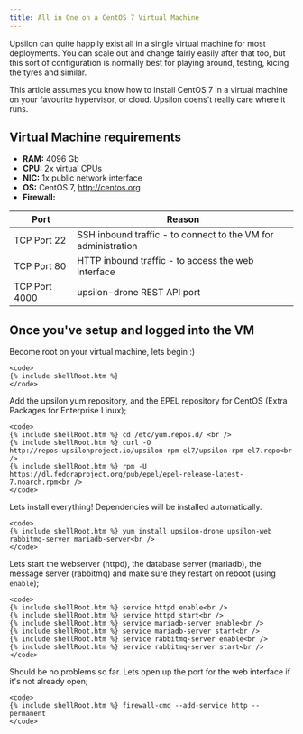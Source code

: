 ```yaml
---
title: All in One on a CentOS 7 Virtual Machine
---
```


Upsilon can quite happily exist all in a single virtual machine for most
deployments. You can scale out and change fairly easily after that too, but
this sort of configuration is normally best for playing around, testing, kicing
the tyres and similar. 

This article assumes you know how to install CentOS 7 in a virtual machine on
your favourite hypervisor, or cloud. Upsilon doens't really care where it runs.

## Virtual Machine requirements

* **RAM:** 4096 Gb   
* **CPU:** 2x virtual CPUs
* **NIC:** 1x public network interface 
* **OS:** CentOS 7, http://centos.org 
* **Firewall:** 

| Port | Reason |
| ---- | ------ |
| TCP Port 22 | SSH inbound traffic - to connect to the VM for administration |
| TCP Port 80 | HTTP inbound traffic - to access the web interface |
| TCP Port 4000 | upsilon-drone REST API port |

## Once you've setup and logged into the VM

<div>
Become root on your virtual machine, lets begin :) 

	<code>
	{% include shellRoot.htm %} 
	</code>

Add the upsilon yum repository, and the EPEL repository for CentOS (Extra
Packages for Enterprise Linux); 

	<code>
	{% include shellRoot.htm %} cd /etc/yum.repos.d/ <br />
	{% include shellRoot.htm %} curl -O http://repos.upsilonproject.io/upsilon-rpm-el7/upsilon-rpm-el7.repo<br />
	{% include shellRoot.htm %} rpm -U https://dl.fedoraproject.org/pub/epel/epel-release-latest-7.noarch.rpm<br />
	</code>

Lets install everything! Dependencies will be installed automatically. 

	<code>
	{% include shellRoot.htm %} yum install upsilon-drone upsilon-web rabbitmq-server mariadb-server<br />
	</code>

Lets start the webserver (httpd), the database server (mariadb), the message
server (rabbitmq) and make sure they restart on reboot (using `enable`); 

	<code>
	{% include shellRoot.htm %} service httpd enable<br />
	{% include shellRoot.htm %} service httpd start<br />
	{% include shellRoot.htm %} service mariadb-server enable<br />
	{% include shellRoot.htm %} service mariadb-server start<br />
	{% include shellRoot.htm %} service rabbitmq-server enable<br />
	{% include shellRoot.htm %} service rabbitmq-server start<br />
	</code>

Should be no problems so far. Lets open up the port for the web interface if
it's not already open;

	<code>
	{% include shellRoot.htm %} firewall-cmd --add-service http --permanent
	</code>
</div>
